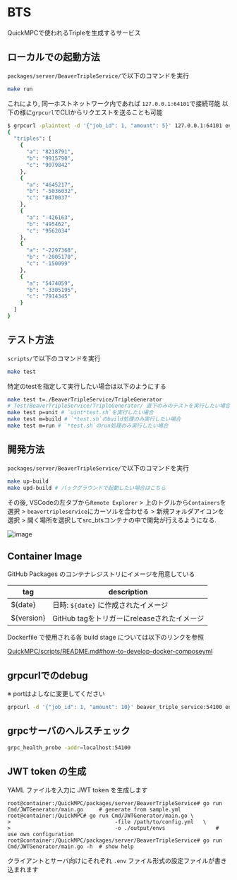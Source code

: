 # BTS
QuickMPCで使われるTripleを生成するサービス

## ローカルでの起動方法
`packages/server/BeaverTripleService/`で以下のコマンドを実行
```sh
make run
```
これにより, 同一ホストネットワーク内であれば `127.0.0.1:64101`で接続可能
以下の様に`grpcurl`でCLIからリクエストを送ることも可能
```sh
$ grpcurl -plaintext -d '{"job_id": 1, "amount": 5}' 127.0.0.1:64101 enginetobts.EngineToBts/GetTriples
{
  "triples": [
    {
      "a": "8218791",
      "b": "9915790",
      "c": "9079842"
    },
    {
      "a": "4645217",
      "b": "-5036032",
      "c": "8470037"
    },
    {
      "a": "-426163",
      "b": "495462",
      "c": "9562034"
    },
    {
      "a": "-2297368",
      "b": "-2005170",
      "c": "-150099"
    },
    {
      "a": "5474059",
      "b": "-3305195",
      "c": "7914345"
    }
  ]
}
```

## テスト方法
`scripts/`で以下のコマンドを実行
```sh
make test
```
特定のtestを指定して実行したい場合は以下のようにする
```sh
make test t=./BeaverTripleService/TripleGenerator
# Test/BeaverTripleService/TripleGenerator/ 直下のみのテストを実行したい場合
make test p=unit # `uint*test.sh`を実行したい場合
make test m=build # `*test.sh`のbuild処理のみ実行したい場合
make test m=run # `*test.sh`のrun処理のみ実行したい場合
```

## 開発方法
`packages/server/BeaverTripleService/`で以下のコマンドを実行
```sh
make up-build
make upd-build # バックグラウンドで起動したい場合はこちら
```

その後, VSCodeの左タブから`Remote Explorer` > 上のトグルから`Containers`を選択 > `beavertripleservice`にカーソルを合わせる > 新規フォルダアイコンを選択 > 開く場所を選択してsrc_btsコンテナの中で開発が行えるようになる.

![image](https://user-images.githubusercontent.com/33140349/142567126-52b8e392-a81c-4630-bf6c-6f801653770a.png)

## Container Image

GitHub Packages のコンテナレジストリにイメージを用意している

| tag             | description                                                    |
|-----------------|----------------------------------------------------------------|
| ${date}        | 日時: `${date}` に作成されたイメージ                   |
| ${version}     | GitHub tagをトリガーにreleaseされたイメージ |

Dockerfile で使用される各 build stage については以下のリンクを参照

[QuickMPC/scripts/README.md#how-to-develop-docker-composeyml](../../../scripts/README.md#how-to-develop-docker-composeyml)

## grpcurlでのdebug
※ portはよしなに変更してください
```bash
grpcurl -d '{"job_id": 1, "amount": 10}' beaver_triple_service:54100 enginetobts.EngineToBts/GetTriples
```

## grpcサーバのヘルスチェック
```bash
grpc_health_probe -addr=localhost:54100
```

## JWT token の生成

YAML ファイルを入力に JWT token を生成します

```console
root@container:/QuickMPC/packages/server/BeaverTripleService# go run Cmd/JWTGenerator/main.go     # generate from sample.yml
root@container:/QuickMPC# go run Cmd/JWTGenerator/main.go \
>                                 -file /path/to/config.yml   \
>                                 -o ./output/envs                # use own configuration
root@container:/QuickMPC/packages/server/BeaverTripleService# go run Cmd/JWTGenerator/main.go -h  # show help
```

クライアントとサーバ向けにそれぞれ `.env` ファイル形式の設定ファイルが書き込まれます
